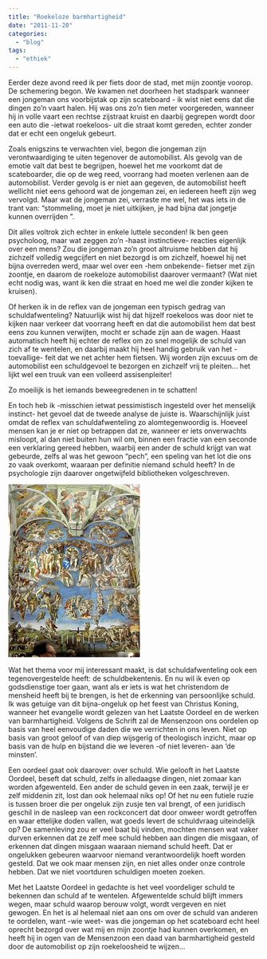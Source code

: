 ```yaml
---
title: "Roekeloze barmhartigheid"
date: "2011-11-20"
categories: 
  - "blog"
tags: 
  - "ethiek"
---
```


Eerder deze avond reed ik per fiets door de stad, met mijn zoontje voorop. De schemering begon. We kwamen net doorheen het stadspark wanneer een jongeman ons voorbijstak op zijn scateboard - ik wist niet eens dat die dingen zo’n vaart halen. Hij was ons zo’n tien meter voorgereden, wanneer hij in volle vaart een rechtse zijstraat kruist en daarbij gegrepen wordt door een auto die -ietwat roekeloos- uit die straat komt gereden, echter zonder dat er echt een ongeluk gebeurt.

Zoals enigszins te verwachten viel, begon die jongeman zijn verontwaardiging te uiten tegenover de automobilist. Als gevolg van de emotie valt dat best te begrijpen, hoewel het me voorkomt dat de scateboarder, die op de weg reed, voorrang had moeten verlenen aan de automobilist. Verder gevolg is er niet aan gegeven, de automobilist heeft wellicht niet eens gehoord wat de jongeman zei, en iedereen heeft zijn weg vervolgd. Maar wat de jongeman zei, verraste me wel, het was iets in de trant van: “stommeling, moet je niet uitkijken, je had bijna dat jongetje kunnen overrijden ”.

Dit alles voltrok zich echter in enkele luttele seconden! Ik ben geen psycholoog, maar wat zeggen zo’n -haast instinctieve- reacties eigenlijk over een mens? Zou die jongeman zo’n groot altruisme hebben dat hij zichzelf volledig wegcijfert en niet bezorgd is om zichzelf, hoewel hij net bijna overreden werd, maar wel over een -hem onbekende- fietser met zijn zoontje, en daarom de roekeloze automobilist daarover vermaant? (Wat niet echt nodig was, want ik ken die straat en hoed me wel die zonder kijken te kruisen).

Of herken ik in de reflex van de jongeman een typisch gedrag van schuldafwenteling? Natuurlijk wist hij dat hijzelf roekeloos was door niet te kijken naar verkeer dat voorrang heeft en dat die automobilist hem dat best eens zou kunnen verwijten, mocht er schade zijn aan de wagen. Haast automatisch heeft hij echter de reflex om zo snel mogelijk de schuld van zich af te wentelen, en daarbij maakt hij heel handig gebruik van het -toevallige- feit dat we net achter hem fietsen. Wij worden zijn excuus om de automobilist een schuldgevoel te bezorgen en zichzelf vrij te pleiten... het lijkt wel een truuk van een volleerd assisenpleiter!

Zo moeilijk is het iemands beweegredenen in te schatten!

En toch heb ik -misschien ietwat pessimistisch ingesteld over het menselijk instinct- het gevoel dat de tweede analyse de juiste is. Waarschijnlijk juist omdat de reflex van schuldafwenteling zo alomtegenwoordig is. Hoeveel mensen kan je er niet op betrappen dat ze, wanneer er iets onverwachts misloopt, al dan niet buiten hun wil om, binnen een fractie van een seconde een verklaring gereed hebben, waarbij een ander de schuld krijgt van wat gebeurde, zelfs al was het gewoon “pech”, een speling van het lot die ons zo vaak overkomt, waaraan per definitie niemand schuld heeft? In de psychologie zijn daarover ongetwijfeld bibliotheken volgeschreven.

![Het Laatste Oordeel](images/264px-Rome_Sistine_Chapel_01.jpg "Het Laatste Oordeel")

Wat het thema voor mij interessant maakt, is dat schuldafwenteling ook een tegenovergestelde heeft: de schuldbekentenis. En nu wil ik even op godsdienstige toer gaan, want als er iets is wat het christendom de mensheid heeft bij te brengen, is het de erkenning van persoonlijke schuld. Ik was getuige van dit bijna-ongeluk op het feest van Christus Koning, wanneer het evangelie wordt gelezen van het Laatste Oordeel en de werken van barmhartigheid. Volgens de Schrift zal de Mensenzoon ons oordelen op basis van heel eenvoudige daden die we verrichten in ons leven. Niet op basis van groot geloof of van diep wijsgerig of theologisch inzicht, maar op basis van de hulp en bijstand die we leveren -of niet leveren- aan ‘de minsten’.

Een oordeel gaat ook daarover: over schuld. Wie gelooft in het Laatste Oordeel, beseft dat schuld, zelfs in alledaagse dingen, niet zomaar kan worden afgewenteld. Een ander de schuld geven in een zaak, terwijl je er zelf middenin zit, lost dan ook helemaal niks op! Of het nu een futiele ruzie is tussen broer die per ongeluk zijn zusje ten val brengt, of een juridisch geschil in de nasleep van een rockconcert dat door onweer wordt getroffen en waar ettelijke doden vallen, wat goeds levert de schuldvraag uiteindelijk op? De samenleving zou er veel baat bij vinden, mochten mensen wat vaker durven erkennen dat ze zelf mee schuld hebben aan dingen die misgaan, of erkennen dat dingen misgaan waaraan niemand schuld heeft. Dat er ongelukken gebeuren waarvoor niemand verantwoordelijk hoeft worden gesteld. Dat we ook maar mensen zijn, en niet alles onder onze controle hebben. Dat we niet voortduren schuldigen moeten zoeken.

Met het Laatste Oordeel in gedachte is het veel voordeliger schuld te bekennen dan schuld af te wentelen. Afgewentelde schuld blijft immers wegen, maar schuld waarop berouw volgt, wordt vergeven en niet gewogen. En het is al helemaal niet aan ons om over de schuld van anderen te oordelen, want -wie weet- was die jongeman op het scateboard echt heel oprecht bezorgd over wat mij en mijn zoontje had kunnen overkomen, en heeft hij in ogen van de Mensenzoon een daad van barmhartigheid gesteld door de automobilist op zijn roekeloosheid te wijzen...
